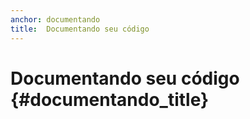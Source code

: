```yaml
---
anchor: documentando
title:  Documentando seu código
---
```


# Documentando seu código {#documentando_title}
